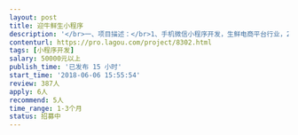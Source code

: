 ```yaml
---                
layout: post       
title: 迎牛鲜生小程序           
description: '</br>一、项目描述：</br>1、手机微信小程序开发，生鲜电商平台行业，2C领域，供应链、物流体系自营；</br></br>二、主要功能点：</br>1、客户端：首页、商品detail页、订单系统、购物车等等功能模块</br>2、物流配送端：配送任务领取、任务执行、调度、业绩查询</br>3、运营后台管理端：基础资料、价格管理、会员等等</br></br>三、可参考产品：</br>1、每日优鲜</br>2、盒马</br>3、两鲜</br></br>四、开发人员需求</br>1、有生鲜电商产品开发经验优先</br>2、精通JAVA、数据库等开发语言</br>3、良好的沟通能力和契约精神</br>4、要求杭州本地开发外包团队，要求甲方办公场地驻场办公</br>5、非杭州的勿扰，谢谢合作</br>'     
contenturl: https://pro.lagou.com/project/8302.html      
tags: [小程序开发]            
salary: 50000元以上          
publish_time: '已发布 15 小时'         
start_time: '2018-06-06 15:55:54'           
review: 387人                   
apply: 6人                   
recommend: 5人                   
time_range: 1-3个月              
status: 招募中                  
---                 
```


